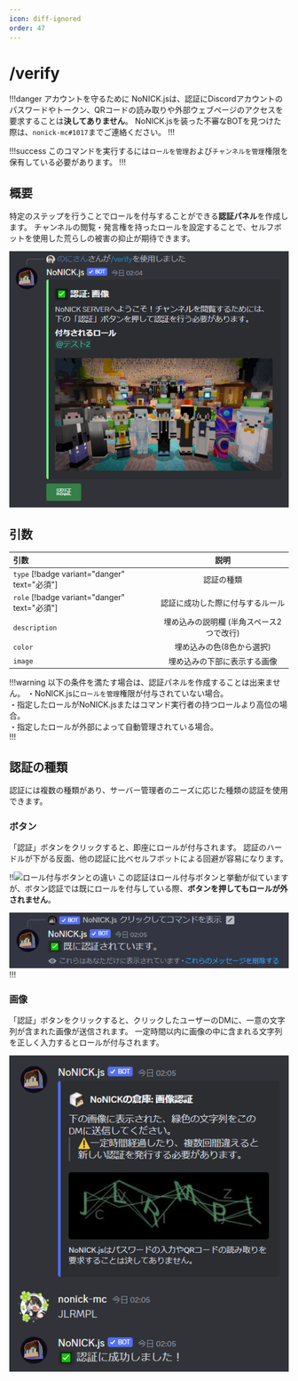 ```yaml
---
icon: diff-ignored
order: 47
---
```


# /verify
!!!danger アカウントを守るために
NoNICK.jsは、認証にDiscordアカウントのパスワードやトークン、QRコードの読み取りや外部ウェブページのアクセスを要求することは**決してありません**。
NoNICK.jsを装った不審なBOTを見つけた際は、`nonick-mc#1017`までご連絡ください。
!!!

!!!success
このコマンドを実行するには`ロールを管理`および`チャンネルを管理`権限を保有している必要があります。
!!!

## 概要
特定のステップを行うことでロールを付与することができる**認証パネル**を作成します。
チャンネルの閲覧・発言権を持ったロールを設定することで、セルフボットを使用した荒らしの被害の抑止が期待できます。

![](/static/features/verify/1.png)

## 引数

引数                                         | 説明
:---                                         | :---:
`type` [!badge variant="danger" text="必須"] | 認証の種類
`role` [!badge variant="danger" text="必須"] | 認証に成功した際に付与するルール
`description`                                | 埋め込みの説明欄 (半角スペース2つで改行)
`color`                                      | 埋め込みの色(8色から選択)
`image`                                      | 埋め込みの下部に表示する画像

!!!warning 以下の条件を満たす場合は、認証パネルを作成することは出来ません。
・NoNICK.jsに`ロールを管理`権限が付与されていない場合。  
・指定したロールがNoNICK.jsまたはコマンド実行者の持つロールより高位の場合。  
・指定したロールが外部によって自動管理されている場合。  
!!!

## 認証の種類
認証には複数の種類があり、サーバー管理者のニーズに応じた種類の認証を使用できます。

### ボタン
「認証」ボタンをクリックすると、即座にロールが付与されます。
認証のハードルが下がる反面、他の認証に比べセルフボットによる回避が容易になります。

!!![ロール付与ボタン](/nonick-js/features/embed-extend.md/#ロール付与ボタンを追加)との違い
この認証はロール付与ボタンと挙動が似ていますが、ボタン認証では既にロールを付与している際、**ボタンを押してもロールが外されません**。

![](/static/features/verify/2.png)
!!!

### 画像
「認証」ボタンをクリックすると、クリックしたユーザーのDMに、一意の文字列が含まれた画像が送信されます。
一定時間以内に画像の中に含まれる文字列を正しく入力するとロールが付与されます。

![](/static/features/verify/3.png)